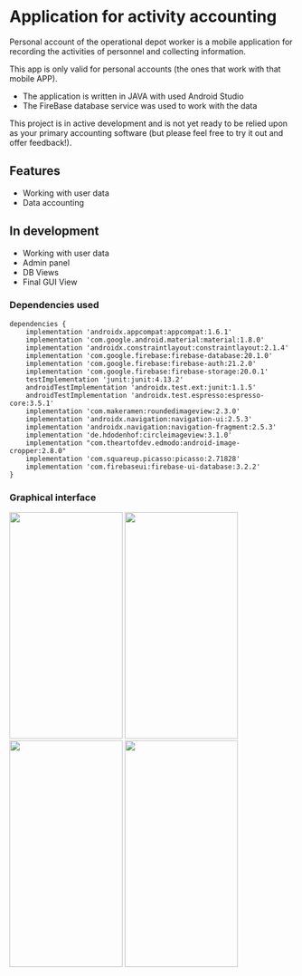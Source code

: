 # Application for activity accounting
Personal account of the operational depot worker is a mobile application for recording the activities of personnel and collecting information.

This app is only valid for personal accounts (the ones that work with that mobile APP).
  + The application is written in JAVA with used Android Studio
  + The FireBase database service was used to work with the data

This project is in active development and is not yet ready to be relied upon as your primary accounting software (but please feel free to try it out and offer feedback!).

## Features

+ Working with user data
+ Data accounting

## In development

+ Working with user data
+ Admin panel
+ DB Views
+ Final GUI View

### Dependencies used
```
dependencies {
    implementation 'androidx.appcompat:appcompat:1.6.1'
    implementation 'com.google.android.material:material:1.8.0'
    implementation 'androidx.constraintlayout:constraintlayout:2.1.4'
    implementation 'com.google.firebase:firebase-database:20.1.0'
    implementation 'com.google.firebase:firebase-auth:21.2.0'
    implementation 'com.google.firebase:firebase-storage:20.0.1'
    testImplementation 'junit:junit:4.13.2'
    androidTestImplementation 'androidx.test.ext:junit:1.1.5'
    androidTestImplementation 'androidx.test.espresso:espresso-core:3.5.1'
    implementation 'com.makeramen:roundedimageview:2.3.0'
    implementation 'androidx.navigation:navigation-ui:2.5.3'
    implementation 'androidx.navigation:navigation-fragment:2.5.3'
    implementation 'de.hdodenhof:circleimageview:3.1.0'
    implementation "com.theartofdev.edmodo:android-image-cropper:2.8.0"
    implementation 'com.squareup.picasso:picasso:2.71828'
    implementation 'com.firebaseui:firebase-ui-database:3.2.2'
}
```

### Graphical interface

<img width="200" height="400" src="https://ltdfoto.ru/images/2023/05/02/3.jpg"> <img width="200" height="400" src="https://ltdfoto.ru/images/2023/05/02/449654511c459fe89.jpg">
<img width="200" height="400" src="https://ltdfoto.ru/images/2023/05/02/8fb4b386cf9c17ddc.jpg"> <img width="200" height="400" src="https://ltdfoto.ru/images/2023/05/02/9.jpg">
